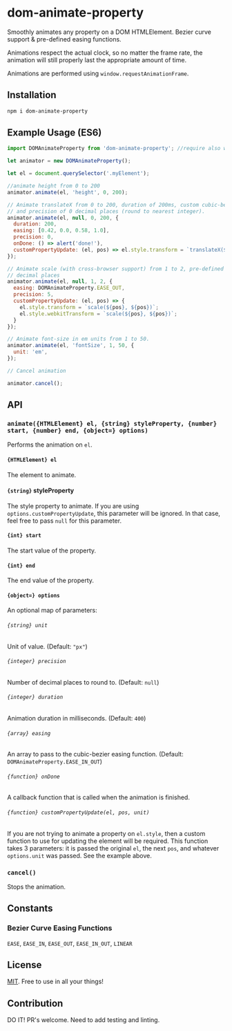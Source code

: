 # dom-animate-property
Smoothly animates any property on a DOM HTMLElement. Bezier curve support & pre-defined easing functions.

Animations respect the actual clock, so no matter the frame rate, the animation will still properly last the appropriate amount of time.

Animations are performed using `window.requestAnimationFrame`.

## Installation

```bash
npm i dom-animate-property
```

## Example Usage (ES6)

```javascript
import DOMAnimateProperty from 'dom-animate-property'; //require also works

let animator = new DOMAnimateProperty();

let el = document.querySelector('.myElement');

//animate height from 0 to 200
animator.animate(el, 'height', 0, 200);

// Animate translateX from 0 to 200, duration of 200ms, custom cubic-bezier easing function, callback,
// and precision of 0 decimal places (round to nearest integer).
animator.animate(el, null, 0, 200, {
  duration: 200,
  easing: [0.42, 0.0, 0.58, 1.0],
  precision: 0,
  onDone: () => alert('done!'),
  customPropertyUpdate: (el, pos) => el.style.transform = `translateX(${pos}px)`
});

// Animate scale (with cross-browser support) from 1 to 2, pre-defined cubic-bezier easing function, and precision of 5
// decimal places
animator.animate(el, null, 1, 2, {
  easing: DOMAnimateProperty.EASE_OUT,
  precision: 5,
  customPropertyUpdate: (el, pos) => {
    el.style.transform = `scale(${pos}, ${pos})`;
    el.style.webkitTransform = `scale(${pos}, ${pos})`;
  }
});

// Animate font-size in em units from 1 to 50.
animator.animate(el, 'fontSize', 1, 50, {
  unit: 'em',
});

// Cancel animation

animator.cancel();

```

## API

### `animate({HTMLElement} el, {string} styleProperty, {number} start, {number} end, {object=} options)`

Performs the animation on `el`.

#### `{HTMLElement} el`

The element to animate.

#### `{string}` styleProperty

The style property to animate. If you are using `options.customPropertyUpdate`, this parameter will be ignored. In that
case, feel free to pass `null` for this parameter.

#### `{int} start`

The start value of the property.

#### `{int} end`

The end value of the property.

#### `{object=} options`

An optional map of parameters:

###### `{string} unit`

Unit of value. (Default: `"px"`)

###### `{integer} precision`

Number of decimal places to round to. (Default: `null`)

###### `{integer} duration`

Animation duration in milliseconds. (Default: `400`)

###### `{array} easing`

An array to pass to the cubic-bezier easing function. (Default: `DOMAnimateProperty.EASE_IN_OUT`)

###### `{function} onDone`

A callback function that is called when the animation is finished.

###### `{function} customPropertyUpdate(el, pos, unit)`

If you are not trying to animate a property on `el.style`, then a custom function to use for updating the element will
be required. This function takes 3 parameters: it is passed the original `el`, the next `pos`, and whatever
`options.unit` was passed. See the example above.

### `cancel()`

Stops the animation.

## Constants

### Bezier Curve Easing Functions

`EASE`, `EASE_IN`, `EASE_OUT`, `EASE_IN_OUT`, `LINEAR`

## License

[MIT](https://github.com/mhweiner/mr-router/blob/master/LICENSE). Free to use in all your things!

## Contribution

DO IT! PR's welcome. Need to add testing and linting.